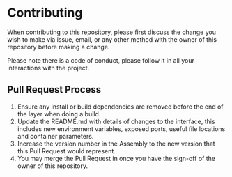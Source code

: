 # Contributing

When contributing to this repository, please first discuss the change you wish to make via issue,
email, or any other method with the owner of this repository before making a change. 

Please note there is a code of conduct, please follow it in all your interactions with the project.

## Pull Request Process

1. Ensure any install or build dependencies are removed before the end of the layer when doing a 
   build.
2. Update the README.md with details of changes to the interface, this includes new environment 
   variables, exposed ports, useful file locations and container parameters.
3. Increase the version number in the Assembly to the new version that this
   Pull Request would represent.
4. You may merge the Pull Request in once you have the sign-off of the owner of this repository.
